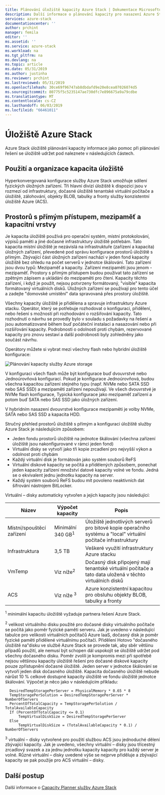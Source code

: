 ```yaml
---
title: Plánování úložiště kapacity Azure Stack | Dokumentace Microsoftu
description: Další informace o plánování kapacity pro nasazení Azure Stack.
services: azure-stack
documentationcenter: ''
author: prchint
manager: femila
editor: ''
ms.assetid: ''
ms.service: azure-stack
ms.workload: na
ms.tgt_pltfrm: na
ms.devlang: na
ms.topic: article
ms.date: 05/31/2019
ms.author: justinha
ms.reviewer: prchint
ms.lastreviewed: 05/31/2019
ms.openlocfilehash: 30ce69f96747ab8dbdafd9e20e8cea07026074d5
ms.sourcegitcommit: 80775f5c5235147ae730dfc7e896675a9a79cdbe
ms.translationtype: MT
ms.contentlocale: cs-CZ
ms.lasthandoff: 06/03/2019
ms.locfileid: "66461011"
---
```

# <a name="azure-stack-storage"></a>Úložiště Azure Stack

Azure Stack úložiště plánování kapacity informace jako pomoc při plánování řešení se úložiště udržet pod naleznete v následujících částech.

## <a name="uses-and-organization-of-storage-capacity"></a>Použití a organizace kapacita úložiště
Hyperkonvergovaná konfigurace služby Azure Stack umožňuje sdílení fyzických úložných zařízení. Tři hlavní divizí úložiště k dispozici jsou v rozmezí od infrastruktury, dočasné úložiště tenantské virtuální počítače a úložiště, zálohování, objekty BLOB, tabulky a fronty služby konzistentní úložiště Azure (ACS).

## <a name="spaces-direct-cache-and-capacity-tiers"></a>Prostorů s přímým přístupem, mezipaměť a kapacitní vrstvy
Je kapacita úložiště používá pro operační systém, místní protokolování, výpisů paměti a jiné dočasné infrastruktury úložiště potřebám. Tato kapacita místní úložiště je nezávislá na infrastruktuře (zařízení a kapacita) úložných zařízení, převedené pod správu konfigurace prostorů úložiště s přímým. Zbývající část úložných zařízení nachází v jeden fond kapacity úložiště bez ohledu na počet serverů v jednotce škálování. Tato zařízení jsou dvou typů: Mezipaměť a kapacity.  Zařízení mezipaměti jsou jenom - mezipaměť. Prostory s přímým přístupem budou používat tato zařízení se zpětným zápisem a ukládání do mezipaměti pro čtení. Kapacity těchto zařízení, i když je použít, nejsou potvrzeny formátovaný, "visible" kapacita formátovaný virtuálních disků. Úložných zařízení se používají pro tento účel a zadejte "domovské umístění" data spravovaná přes prostory úložiště.

Všechny kapacity úložiště je přidělena a spravuje infrastruktury Azure stacku. Operátor, který se potřebuje rozhodovat o konfiguraci, přidělení, nebo řešení s možností při rozhodování o rozšiřování kapacity. Tato rozhodnutí o návrhu se provedly bylo v souladu s požadavky na řešení a jsou automatizované během buď počáteční instalaci a nasazování nebo při rozšiřování kapacity. Podrobnosti o odolnosti proti chybám, rezervované kapacity pro znovu sestaví a další podrobnosti byly zohledněny jako součást návrhu. 

Operátory můžete si vybrat mezi všechny flash nebo hybridní úložiště konfigurace:

![Plánování kapacity služby Azure storage](media/azure-stack-capacity-planning/storage.png)

V konfiguraci všech flash může být konfigurace buď dvouvrstvé nebo Jednoúrovňová konfigurací.  Pokud je konfigurace Jednoúrovňová, budou všechna kapacitou zařízení stejného typu (např. NVMe nebo SATA SSD nebo SAS SSD) a mezipaměti zařízení nepoužívají. Ve všech dvouvrstvé je NVMe flash konfigurace, Typická konfigurace jako mezipaměť zařízení a potom buď SATA nebo SAS SSD jako úložných zařízení.

V hybridním nasazení dvouvrstvé konfigurace mezipaměti je volby NVMe, SATA nebo SAS SSD a kapacita HDD. 

Stručný přehled prostorů úložiště s přímým a konfiguraci úložiště služby Azure Stack je následujícím způsobem:
- Jeden fondu prostorů úložiště na jednotce škálování (všechna zařízení úložiště jsou nakonfigurované v rámci jeden fond)
- Virtuální disky se vytvoří jako tři kopie zrcadlení pro nejvyšší výkon a odolnost proti chybám
- Každý virtuální disk je formátován jako systém souborů ReFS
- Virtuální diskové kapacity se počítá a přidělených způsobem, ponechat jeden kapacity zařízení množství datové kapacity volné ve fondu. Jedná se o ekvivalent jednu jednotku kapacity na server.
- Každý systém souborů ReFS budou mít povoleno neaktivních dat šifrování nástrojem BitLocker. 

Virtuální – disky automaticky vytvořen a jejich kapacity jsou následující:

|Název|Výpočet kapacity|Popis|
|-----|-----|-----|
|Místní/spouštěcí zařízení|Minimální 340 GB<sup>1</sup>|Úložiště jednotlivých serverů pro bitové kopie operačního systému a "local" virtuální počítače infrastruktury|
|Infrastruktura|3,5 TB|Veškeré využití infrastruktury Azure stacku|
|VmTemp|Viz níže<sup>2</sup>|Dočasný disk připojený mají tenantské virtuální počítače a tato data uložená v těchto virtuálních disků|
|ACS|Viz níže <sup>3</sup>|Azure konzistentní kapacitou pro obsluhu objekty BLOB, tabulky a fronty|

<sup>1</sup> minimální kapacitu úložiště vyžaduje partnera řešení Azure Stack.

<sup>2</sup> velikost virtuálního disku použité pro dočasné disky virtuálního počítače se počítá jako poměr fyzické paměti serveru. Jak je uvedeno v následující tabulce pro velikosti virtuálních počítačů Azure IaaS, dočasný disk je poměr fyzické paměti přidělené virtuálnímu počítači. Přidělení Hotovo "dočasného úložiště na"disku ve službě Azure Stack se provede tak, aby sběr většinu případů použití, ale nemusí být schopen dál uspokojit se úložiště udržet pod všechny dočasného disku. Poměr zvolili je kompromis mezi při spotřebě nejsou většinou kapacity úložiště řešení pro dočasné diskové kapacity pouze zpřístupnění dočasné úložiště. Jeden server v jednotce škálování se vytvoří jeden disk dočasného úložiště. Kapacita dočasného úložiště nebude nárůst 10 % celkové dostupné kapacity úložiště ve fondu úložiště jednotce škálování. Výpočet je něco jako v následujícím příkladu:

```
  DesiredTempStoragePerServer = PhysicalMemory * 0.65 * 8
  TempStoragePerSolution = DesiredTempStoragePerServer * NumberOfServers
  PercentOfTotalCapacity = TempStoragePerSolution / TotalAvailableCapacity
  If (PercentOfTotalCapacity <= 0.1)
      TempVirtualDiskSize = DesiredTempStoragePerServer
  Else
      TempVirtualDiskSize = (TotalAvailableCapacity * 0.1) / NumberOfServers
```

<sup>3</sup> virtuální – disky vytvořené pro použití službou ACS jsou jednoduché dělení zbývající kapacity. Jak je uvedeno, všechny virtuální – disky jsou třícestný zrcadlový svazek a za jednu jednotku kapacity kapacity pro každý server je volné. Různé virtuální – disky uvedené výše se nejprve přiděluje a zbývající kapacity se pak použije pro ACS virtuální – disky.


## <a name="next-steps"></a>Další postup
Další informace o [Capacity Planner služby Azure Stack](azure-stack-capacity-planner.md)
